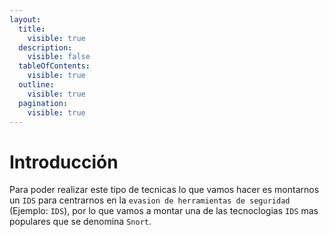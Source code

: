 ```yaml
---
layout:
  title:
    visible: true
  description:
    visible: false
  tableOfContents:
    visible: true
  outline:
    visible: true
  pagination:
    visible: true
---
```


# Introducción

Para poder realizar este tipo de tecnicas lo que vamos hacer es montarnos un `IDS` para centrarnos en la `evasion de herramientas de seguridad` (Ejemplo: `IDS`), por lo que vamos a montar una de las tecnoclogias `IDS` mas populares que se denomina `Snort`.
